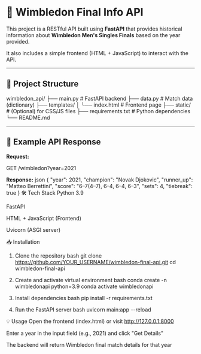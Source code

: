 # 🎾 Wimbledon Final Info API

This project is a RESTful API built using **FastAPI** that provides historical information about **Wimbledon Men's Singles Finals** based on the year provided.

It also includes a simple frontend (HTML + JavaScript) to interact with the API.

---

## 📂 Project Structure

wimbledon_api/
├── main.py # FastAPI backend
├── data.py # Match data (dictionary)
├── templates/
│ └── index.html # Frontend page
├── static/ # (Optional) for CSS/JS files
├── requirements.txt # Python dependencies
└── README.md


---

## 🧪 Example API Response

**Request:**

GET /wimbledon?year=2021

**Response:**
json
{
  "year": 2021,
  "champion": "Novak Djokovic",
  "runner_up": "Matteo Berrettini",
  "score": "6–7(4–7), 6–4, 6–4, 6–3",
  "sets": 4,
  "tiebreak": true
}
🛠 Tech Stack
Python 3.9

FastAPI

HTML + JavaScript (Frontend)

Uvicorn (ASGI server)


📥 Installation
1. Clone the repository
bash
git clone https://github.com/YOUR_USERNAME/wimbledon-final-api.git
cd wimbledon-final-api

2. Create and activate virtual environment
bash
conda create -n wimbledonapi python=3.9
conda activate wimbledonapi

3. Install dependencies
bash
pip install -r requirements.txt
4. Run the FastAPI server
bash
uvicorn main:app --reload

💡 Usage
Open the frontend (index.html) or visit http://127.0.0.1:8000

Enter a year in the input field (e.g., 2021) and click "Get Details"

The backend will return Wimbledon final match details for that year





